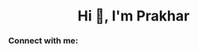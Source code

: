 <h1 align="center">Hi 👋, I'm Prakhar</h1>
<h3 align="left">Connect with me:</h3>
<p align="left">
</p>
